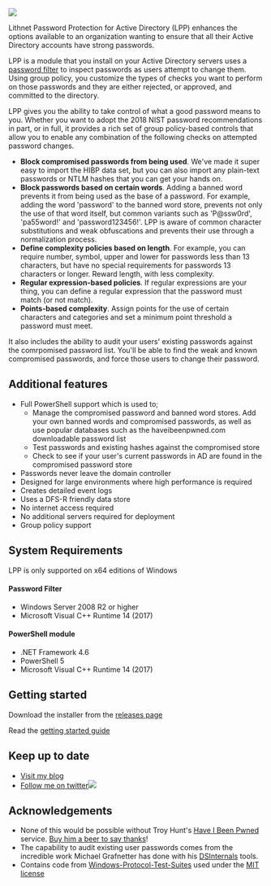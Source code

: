 ![](https://lithnet.github.io/images/lppad.png)

Lithnet Password Protection for Active Directory (LPP) enhances the options available to an organization wanting to ensure that all their Active Directory accounts have strong passwords.

LPP is a module that you install on your Active Directory servers uses a [password filter](https://docs.microsoft.com/en-us/windows/desktop/secmgmt/password-filters) to inspect passwords as users attempt to change them. Using group policy, you customize the types of checks you want to perform on those passwords and they are either rejected, or approved, and committed to the directory.

LPP gives you the ability to take control of what a good password means to you. Whether you want to adopt the 2018 NIST password recommendations in part, or in full, it provides a rich set of group policy-based controls that allow you to enable any combination of the following checks on attempted password changes.

* **Block compromised passwords from being used**. We've made it super easy to import the HIBP data set, but you can also import any plain-text passwords or NTLM hashes that you can get your hands on.
* **Block passwords based on certain words**. Adding a banned word prevents it from being used as the base of a password. For example, adding the word 'password' to the banned word store, prevents not only the use of that word itself, but common variants such as 'P@ssw0rd', 'pa55word!' and 'password123456!'. LPP is aware of common character substitutions and weak obfuscations and prevents their use through a normalization process. 
* **Define complexity policies based on length**. For example, you can require number, symbol, upper and lower for passwords less than 13 characters, but have no special requirements for passwords 13 characters or longer. Reward length, with less complexity.
* **Regular expression-based policies**. If regular expressions are your thing, you can define a regular expression that the password must match (or not match).
* **Points-based complexity**. Assign points for the use of certain characters and categories and set a minimum point threshold a password must meet.

It also includes the ability to audit your users' existing passwords against the comrpomised password list. You'll be able to find the weak and known compromised passwords, and force those users to change their password.

## Additional features
* Full PowerShell support which is used to;
  * Manage the compromised password and banned word stores. Add your own banned words and compromised passwords, as well as use popular databases such as the haveibeenpwned.com downloadable password list
  * Test passwords and existing hashes against the compromised store
  * Check to see if your user's current passwords in AD are found in the compromised password store
* Passwords never leave the domain controller
* Designed for large environments where high performance is required
* Creates detailed event logs
* Uses a DFS-R friendly data store
* No internet access required
* No additional servers required for deployment
* Group policy support

## System Requirements
LPP is only supported on x64 editions of Windows

#### Password Filter
* Windows Server 2008 R2 or higher
* Microsoft Visual C++ Runtime 14 (2017)
#### PowerShell module
* .NET Framework 4.6
* PowerShell 5
* Microsoft Visual C++ Runtime 14 (2017)

## Getting started
Download the installer from the [releases page](https://github.com/lithnet/ad-password-protection/releases)

Read the [getting started guide](https://github.com/lithnet/ad-password-protection/wiki)

## Keep up to date
* [Visit my blog](http://blog.lithnet.io)
* [Follow me on twitter](https://twitter.com/RyanLNewington)![](http://twitter.com/favicon.ico)

## Acknowledgements
* None of this would be possible without Troy Hunt's [Have I Been Pwned](https://haveibeenpwned.com) service. [Buy him a beer to say thanks](https://haveibeenpwned.com/Donate)! 
* The capability to audit existing user passwords comes from the incredible work Michael Grafnetter has done with his [DSInternals](https://github.com/MichaelGrafnetter/DSInternals) tools.
* Contains code from [Windows-Protocol-Test-Suites](https://github.com/Microsoft/WindowsProtocolTestSuites) used under the [MIT license](https://github.com/Microsoft/WindowsProtocolTestSuites/blob/master/LICENSE.txt) 
